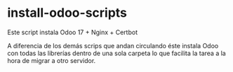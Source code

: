# install-odoo-scripts

Este script instala Odoo 17 + Nginx + Certbot

A diferencia de los demás scrips que andan circulando éste instala Odoo con todas las librerías dentro de una sola carpeta lo que facilita 
la tarea a la hora de migrar a otro servidor.  
